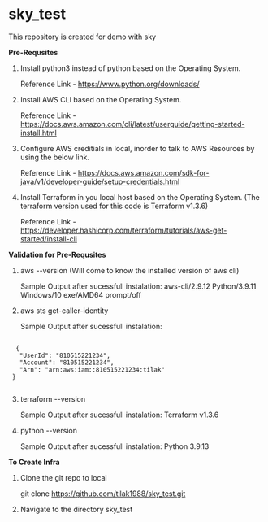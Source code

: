 # sky_test

This repository is created for demo with sky

**Pre-Requsites**

1) Install python3 instead of python based on the Operating System.

   Reference Link - https://www.python.org/downloads/
 
2) Install AWS CLI based on the Operating System.

   Reference Link - https://docs.aws.amazon.com/cli/latest/userguide/getting-started-install.html

3) Configure AWS creditials in local, inorder to talk to AWS Resources by using the below link.

   Reference Link - https://docs.aws.amazon.com/sdk-for-java/v1/developer-guide/setup-credentials.html
   
4) Install Terraform in you local host based on the Operating System. (The terraform version used for this code is Terraform v1.3.6)

   Reference Link - https://developer.hashicorp.com/terraform/tutorials/aws-get-started/install-cli

**Validation for Pre-Requsites** 

1) aws --version (Will come to know the installed version of aws cli) 

   Sample Output after sucessfull instalation: 
   </code></pre> aws-cli/2.9.12 Python/3.9.11 Windows/10 exe/AMD64 prompt/off</code></pre>
   
2) aws sts get-caller-identity
 
   Sample Output after sucessfull instalation: 
  <pre><code> 
  {
   "UserId": "810515221234",
   "Account": "810515221234",
   "Arn": "arn:aws:iam::810515221234:tilak"
 } 
 </code></pre>
 3) terraform --version    
    
     Sample Output after sucessfull instalation: 
     </code></pre> Terraform v1.3.6</code></pre> 
     
 4) python --version
  
     Sample Output after sucessfull instalation: 
     </code></pre> Python 3.9.13</code></pre>
   
**To Create Infra**

1) Clone the git repo to local

   git clone https://github.com/tilak1988/sky_test.git
   
2) Navigate to the directory sky_test



